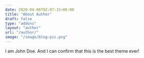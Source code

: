 ```yaml
---
date: 2020-04-06T02:07:31+06:00
title: "About Author"
draft: false
type: "addons"
layout: "author"
url: "/author/"
image: "/image/blog-pic.png"
---
```


I am John Doe. And I can confirm that this is the best theme ever!